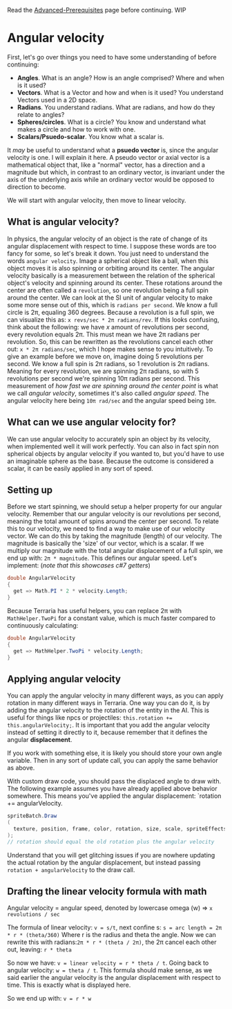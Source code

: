 Read the [Advanced-Prerequisites](Advanced-Prerequisites) page before continuing.
WIP

# Angular velocity
First, let's go over things you need to have some understanding of before continuing:
* **Angles**. What is an angle? How is an angle comprised? Where and when is it used?
* **Vectors**. What is a Vector and how and when is it used? You understand Vectors used in a 2D space.
* **Radians**. You understand radians. What are radians, and how do they relate to angles?
* **Spheres/circles**. What is a circle? You know and understand what makes a circle and how to work with one.
* **Scalars/Psuedo-scalar**. You know what a scalar is.

It _may_ be useful to understand what a **psuedo vector** is, since the angular velocity is one. I will explain it here. A pseudo vector or axial vector is a mathematical object that, like a "normal" vector, has a direction and a magnitude but which, in contrast to an ordinary vector, is invariant under the axis of the underlying axis while an ordinary vector would be opposed to direction to become.

We will start with angular velocity, then move to linear velocity.

## What is angular velocity?
In physics, the angular velocity of an object is the rate of change of its angular displacement with respect to time. I suppose these words are too fancy for some, so let's break it down. You just need to understand the words `angular velocity`. Image a spherical object like a ball, when this object moves it is also spinning or orbiting around its center. The angular velocity basically is a measurement between the relation of the spherical object's velocity and spinning around its center. These rotations around the center are often called a `revolution`, so one revolution being a full spin around the center. We can look at the SI unit of angular velocity to make some more sense out of this, which is `radians per second`. We know a full circle is 2π, equaling 360 degrees. Because a revolution is a full spin, we can visualize this as: `x revs/sec * 2π radians/rev`. If this looks confusing, think about the following: we have _x_ amount of revolutions per second, every revolution equals 2π. This must mean we have 2π radians per revolution. So, this can be rewritten as the revolutions cancel each other out: `x * 2π radians/sec`, which I hope makes sense to you intuitively. To give an example before we move on, imagine doing 5 revolutions per second. We know a full spin is 2π radians, so 1 revolution is 2π radians. Meaning for every revolution, we are spinning 2π radians, so with 5 revolutions per second we're spinning 10π radians per second. This measurement of _how fast we are spinning around the center point_ is what we call _angular velocity_, sometimes it's also called _angular speed_. The angular velocity here being `10π rad/sec` and the angular speed being `10π`.

## What can we use angular velocity for?
We can use angular velocity to accurately spin an object by its velocity, when implemented well it will work perfectly. You can also in fact spin non spherical objects by angular velocity if you wanted to, but you'd have to use an imaginable sphere as the base. Because the outcome is considered a scalar, it can be easily applied in any sort of speed.

## Setting up
Before we start spinning, we should setup a helper property for our angular velocity. Remember that our angular velocity is our revolutions per second, meaning the total amount of spins around the center per second. To relate this to our velocity, we need to find a way to make use of our velocity vector. We can do this by taking the magnitude (length) of our velocity. The magnitude is basically the 'size' of our vector, which is a scalar. If we multiply our magnitude with the total angular displacement of a full spin, we end up with: `2π * magnitude`. This defines our angular speed. Let's implement: (_note that this showcases c#7 getters_)
```cs
double AngularVelocity
{
  get => Math.PI * 2 * velocity.Length;
}
```
Because Terraria has useful helpers, you can replace 2π with `MathHelper.TwoPi` for a constant value, which is much faster compared to continuously calculating: 
```cs
double AngularVelocity
{
  get => MathHelper.TwoPi * velocity.Length;
}
```

## Applying angular velocity
You can apply the angular velocity in many different ways, as you can apply rotation in many different ways in Terraria. One way you can do it, is by adding the angular velocity to the rotation of the entity in the AI. This is useful for things like npcs or projectiles: `this.rotation += this.angularVelocity;`. It is important that you add the angular velocity instead of setting it directly to it, because remember that it defines the angular **displacement**.

If you work with something else, it is likely you should store your own angle variable. Then in any sort of update call, you can apply the same behavior as above.

With custom draw code, you should pass the displaced angle to draw with. The following example assumes you have already applied above behavior somewhere. This means you've applied the angular displacement: `rotation += angularVelocity. 
```cs
spriteBatch.Draw
(
  texture, position, frame, color, rotation, size, scale, spriteEffects, layer
);
// rotation should equal the old rotation plus the angular velocity
```
Understand that you will get glitching issues if you are nowhere updating the actual rotation by the angular displacement, but instead passing `rotation + angularVelocity` to the draw call.

## Drafting the linear velocity formula with math
Angular velocity = angular speed, denoted by lowercase omega (w) => `x revolutions / sec`

The formula of linear velocity: `v = s/t`, next confine s: `s = arc length = 2π * r * (theta/360)`
Where r is the radius and theta the angle. Now we can rewrite this with radians:`2π * r * (theta / 2π)`, the 2π cancel each other out, leaving: `r * theta`

So now we have: `v = linear velocity = r * theta / t`. Going back to angular velocity: `w = theta / t`. This formula should make sense, as we said earlier the angular velocity is the angular displacement with respect to time. This is exactly what is displayed here.

So we end up with: `v = r * w`